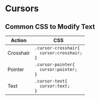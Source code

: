 # Cursors

## Common CSS to Modify Text
| Action | CSS |  
| --- | --- |  
| Crosshair | `.cursor-crosshair{` <BR> `  cursor:crosshair;` <BR> `}` |  
| Pointer | `.cursor-pointer{` <BR> `  cursor:pointer;` <BR> `}` |  
| Text | `.cursor-text{` <BR> `  cursor:text;` <BR> `}` |  

